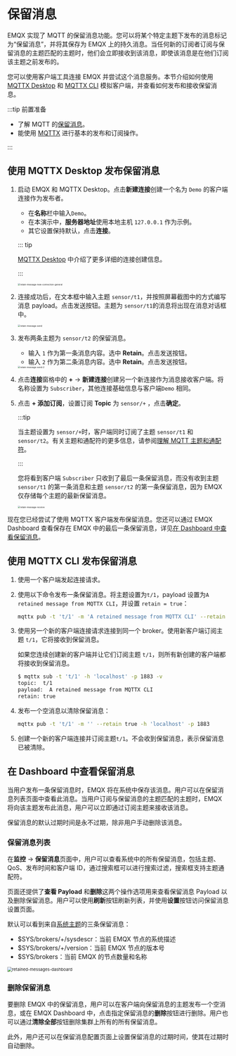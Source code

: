 # 保留消息

EMQX 实现了 MQTT 的保留消息功能。您可以将某个特定主题下发布的消息标记为“保留消息”，并将其保存为 EMQX 上的持久消息。当任何新的订阅者订阅与保留消息的主题匹配的主题时，他们会立即接收到该消息，即使该消息是在他们订阅该主题之前发布的。

您可以使用客户端工具连接 EMQX 并尝试这个消息服务。本节介绍如何使用 [MQTTX Desktop](https://mqttx.app/zh) 和 [MQTTX CLI](https://mqttx.app/zh/cli) 模拟客户端，并查看如何发布和接收保留消息。

:::tip 前置准备

- 了解 MQTT 的[保留消息](./mqtt-concepts.md#保留消息)。
- 能使用 [MQTTX](./publish-and-subscribe.md) 进行基本的发布和订阅操作。

:::

## 使用 MQTTX Desktop 发布保留消息

1. 启动 EMQX 和 MQTTX Desktop。点击**新建连接**创建一个名为 `Demo` 的客户端连接作为发布者。

   - 在**名称**栏中输入`Demo`。
   - 在本演示中，**服务器地址**使用本地主机 `127.0.0.1` 作为示例。
   - 其它设置保持默认，点击**连接**。

   ::: tip

   [MQTTX Desktop](./publish-and-subscribe.md#mqttx-desktop) 中介绍了更多详细的连接创建信息。

   :::

   <img src="./assets/retain-message-new-connection.png" alt="retain-message-new-connection-general" style="zoom:35%;" />

2. 连接成功后，在文本框中输入主题 `sensor/t1`，并按照屏幕截图中的方式编写消息 payload。点击发送按钮。主题为 `sensor/t1`的消息将出现在消息对话框中。

   <img src="./assets/retain-message-send.png" alt="retain-message-send" style="zoom:35%;" />

3. 发布两条主题为 `sensor/t2` 的保留消息。

   - 输入 `1` 作为第一条消息内容。选中 **Retain**。点击发送按钮。
   - 输入 `2` 作为第二条消息内容。选中 **Retain**。点击发送按钮。

   <img src="./assets/retain-message-send-2.png" alt="retain-message-send-2" style="zoom:35%;" />

4. 点击**连接**窗格中的 **+** -> **新建连接**创建另一个新连接作为消息接收客户端。将名称设置为 `Subscriber`，其他连接基础信息与客户端`Demo` 相同。

5. 点击 **+ 添加订阅**，设置订阅 **Topic** 为 `sensor/+` ，点击**确定**。 

   :::tip

   当主题设置为 `sensor/+`时，客户端同时订阅了主题 `sensor/t1` 和 `sensor/t2`。有关主题和通配符的更多信息，请参阅[理解 MQTT 主题和通配符](https://www.emqx.com/zh/blog/advanced-features-of-mqtt-topics)。

   :::

   您将看到客户端 `Subscriber` 只收到了最后一条保留消息，而没有收到主题 `sensor/t1` 的第一条消息和主题 `sensor/t2` 的第一条保留消息，因为 EMQX 仅存储每个主题的最新保留消息。

   

   <img src="./assets/retain-message-receive.png" alt="retain-message-receive" style="zoom:35%;" />

现在您已经尝试了使用 MQTTX 客户端发布保留消息。您还可以通过 EMQX Dashboard 查看保存在 EMQX 中的最后一条保留消息，详见[在 Dashboard 中查看保留消息](#在-dashboard-中查看保留消息)。

## 使用 MQTTX CLI 发布保留消息

1. 使用一个客户端发起连接请求。

2. 使用以下命令发布一条保留消息。将主题设置为`t/1`，payload 设置为`A retained message from MQTTX CLI`，并设置 `retain = true`：

   ```bash
   mqttx pub -t 't/1' -m 'A retained message from MQTTX CLI' --retain true -h 'localhost' -p 1883
   ```

3. 使用另一个新的客户端连接请求连接到同一个 broker。使用新客户端订阅主题 `t/1`，它将接收到保留消息。

   如果您连续创建新的客户端并让它们订阅主题 `t/1`，则所有新创建的客户端都将接收到保留消息。

   ```bash
   $ mqttx sub -t 't/1' -h 'localhost' -p 1883 -v
   topic:  t/1
   payload:  A retained message from MQTTX CLI
   retain: true
   ```

4. 发布一个空消息以清除保留消息：

   ```bash
   mqttx pub -t 't/1' -m '' --retain true -h 'localhost' -p 1883
   ```

5. 创建一个新的客户端连接并订阅主题`t/1`。不会收到保留消息，表示保留消息已被清除。

## 在 Dashboard 中查看保留消息

当用户发布一条保留消息时，EMQX 将在系统中保存该消息。用户可以在保留消息列表页面中查看此消息。当用户订阅与保留消息的主题匹配的主题时，EMQX 将向该主题发布此消息，用户可以立即通过订阅主题来接收该消息。

保留消息的默认过期时间是永不过期，除非用户手动删除该消息。

### 保留消息列表

在**监控** -> **保留消息**页面中，用户可以查看系统中的所有保留消息，包括主题、QoS、发布时间和客户端 ID，通过搜索框可以进行搜索过滤，搜索框支持主题通配符。

页面还提供了**查看 Payload** 和**删除**这两个操作选项用来查看保留消息 Payload 以及删除保留消息。用户可以使用**刷新**按钮刷新列表，并使用**设置**按钮访问保留消息设置页面。

默认可以看到来自[系统主题](./mqtt-concepts.md#sys-主题)的三条保留消息：

- $SYS/brokers/+/sysdescr：当前 EMQX 节点的系统描述
- $SYS/brokers/+/version：当前 EMQX 节点的版本号
- $SYS/brokers：当前 EMQX 的节点数量和名称

<img src="./assets/retained-messages-dashboard.png" alt="retained-messages-dashboard" style="zoom:67%;" />

### 删除保留消息

要删除 EMQX 中的保留消息，用户可以在客户端向保留消息的主题发布一个空消息，或在 EMQX Dashboard 中，点击指定保留消息的**删除**按钮进行删除。用户也可以通过**清除全部**按钮删除集群上所有的所有保留消息。

此外，用户还可以在保留消息配置页面上设置保留消息的过期时间，使其在过期时自动删除。
